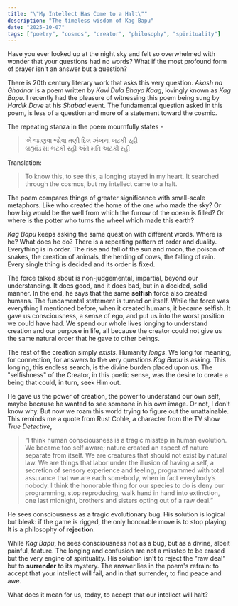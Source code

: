 ```yaml
---
title: "\"My Intellect Has Come to a Halt\""
description: "The timeless wisdom of Kag Bapu"
date: "2025-10-07"
tags: ["poetry", "cosmos", "creator", "philosophy", "spirituality"]
---
```


Have you ever looked up at the night sky and felt so overwhelmed with wonder that your questions had no words? What if
the most profound form of prayer isn't an answer but a question?

There is 20th century literary work that asks this very question.  _Akash na Ghadnar_ is a poem written by _Kavi Dula
Bhaya Kaag_, lovingly known as _Kag Bapu_. I recently had the pleasure of witnessing this poem being sung by _Hardik
Dave_ at his _Shabad_ event. The fundamental question asked in this poem, is less of a question and more of a statement
toward the cosmic.

The repeating stanza in the poem mournfully states -
> એ જાણવા જોવા તણી દિલ ઝંખના ખટકી રહી    
> બ્રહ્માંડ માં ભટકી રહી અંતે મતિ અટકી રહી

Translation:

> To know this, to see this, a longing stayed in my heart.
> It searched through the cosmos, but my intellect came to a halt.

The poem compares things of greater significance with small-scale metaphors. Like who created the home of the one who
made the sky? Or how big would be the well from which the furrow of the ocean is filled? Or where is the potter who
turns the wheel which made this earth?

_Kag Bapu_ keeps asking the same question with different words. Where is he? What does he do? There is a repeating
pattern of order and duality. Everything is in order. The rise and fall of the sun and moon, the poison of snakes, the
creation of animals, the herding of cows, the falling of rain. Every single thing is decided and its order is fixed.

The force talked about is non-judgemental, impartial, beyond our understanding. It does good, and it does bad,
but in a decided, solid manner. In the end, he says that the same **selfish** force also created humans. The
fundamental statement is turned on itself. While the force was everything I mentioned before, when it created humans, it
became selfish. It gave us consciousness, a sense of ego, and put us into the worst position we could have had. We spend
our whole lives longing to understand creation and our purpose in life, all because the creator could not give us the
same natural order that he gave to other beings.

The rest of the creation simply _exists_. Humanity _longs_. We long for meaning, for connection, for answers to the very questions
*Kag Bapu* is asking. This longing, this endless search, is the divine burden placed upon us. The "selfishness" of the
Creator, in this poetic sense, was the desire to create a being that could, in turn, seek Him out.

He gave us the power of creation, the power to understand our own self, maybe because he wanted to see someone in his
own image. Or not, I don't know why. But now we roam this world trying to figure out the unattainable. This reminds me a
quote from Rust Cohle, a character from the TV show _True Detective_,

> “I think human consciousness is a tragic misstep in human evolution. We became too self aware; nature created an
> aspect of nature separate from itself. We are creatures that should not exist by natural law. We are things that labor
> under the illusion of having a self, a secretion of sensory experience and feeling, programmed with total assurance that
> we are each somebody, when in fact everybody’s nobody. I think the honorable thing for our species to do is deny our
> programming, stop reproducing, walk hand in hand into extinction, one last midnight, brothers and sisters opting out of
> a raw deal.”

He sees consciousness as a tragic evolutionary bug. His solution is logical but bleak: if the game is rigged, the only
honorable move is to stop playing. It is a philosophy of **rejection**.

While _Kag Bapu_, he sees consciousness not as a bug, but as a divine, albeit painful, feature. The longing and
confusion are not a misstep to be erased but the very engine of spirituality. His solution isn't to reject the "raw
deal" but to **surrender** to its mystery. The answer lies in the poem's refrain: to accept that your intellect will fail,
and in that surrender, to find peace and awe.

What does it mean for us, today, to accept that our intellect will halt?

